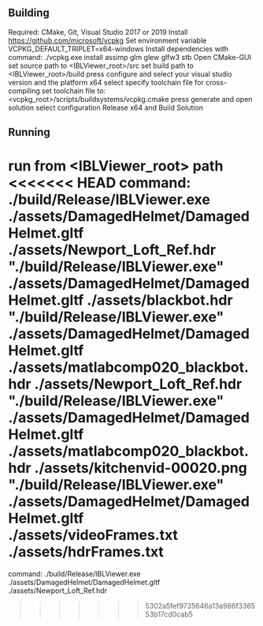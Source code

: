 Building
--------
Required: CMake, Git, Visual Studio 2017 or 2019
Install https://github.com/microsoft/vcpkg
Set environment variable VCPKG_DEFAULT_TRIPLET=x64-windows
Install dependencies with command: ./vcpkg.exe install assimp glm glew glfw3 stb
Open CMake-GUI
set source path to <IBLViewer_root>/src
set build path to <IBLViewer_root>/build
press configure and select your visual studio version and the platform x64
select specify toolchain file for cross-compiling
set toolchain file to: <vcpkg_root>/scripts/buildsystems/vcpkg.cmake
press generate and open solution
select configuration Release x64 and Build Solution

Running
-------
run from <IBLViewer_root> path
<<<<<<< HEAD
command: ./build/Release/IBLViewer.exe ./assets/DamagedHelmet/DamagedHelmet.gltf ./assets/Newport_Loft_Ref.hdr
"./build/Release/IBLViewer.exe" ./assets/DamagedHelmet/DamagedHelmet.gltf ./assets/blackbot.hdr
"./build/Release/IBLViewer.exe" ./assets/DamagedHelmet/DamagedHelmet.gltf ./assets/matlabcomp020_blackbot.hdr ./assets/Newport_Loft_Ref.hdr
"./build/Release/IBLViewer.exe" ./assets/DamagedHelmet/DamagedHelmet.gltf ./assets/matlabcomp020_blackbot.hdr ./assets/kitchenvid-00020.png
"./build/Release/IBLViewer.exe" ./assets/DamagedHelmet/DamagedHelmet.gltf ./assets/videoFrames.txt ./assets/hdrFrames.txt
=======
command: ./build/Release/IBLViewer.exe ./assets/DamagedHelmet/DamagedHelmet.gltf ./assets/Newport_Loft_Ref.hdr
>>>>>>> 5302a5fef9735646a13a986f336553b17cd0cab5
